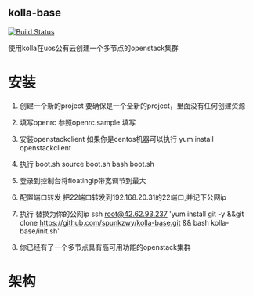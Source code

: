 kolla-base
----------
[![Build Status](https://travis-ci.org/spunkzwy/kolla-base.svg?branch=master)](https://travis-ci.org/spunkzwy/kolla-base)

使用kolla在uos公有云创建一个多节点的openstack集群

安装
===============

1. 创建一个新的project
    要确保是一个全新的project，里面没有任何创建资源

2. 填写openrc
    参照openrc.sample 填写

3. 安装openstackclient
   如果你是centos机器可以执行
   yum install openstackclient

4. 执行 boot.sh
    source boot.sh
    bash boot.sh

5. 登录到控制台将floatingip带宽调节到最大

6. 配置端口转发
  把22端口转发到192.168.20.31的22端口,并记下公网ip

7. 执行
           替换为你的公网ip
  ssh root@42.62.93.237 'yum install git -y &&git clone https://github.com/spunkzwy/kolla-base.git && bash kolla-base/init.sh'


8. 你已经有了一个多节点具有高可用功能的openstack集群


架构
===============


